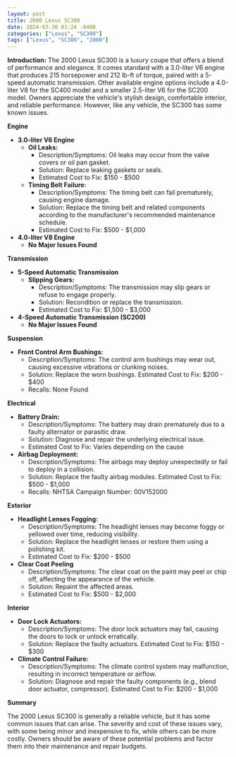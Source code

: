 ```yaml
---
layout: post
title: 2000 Lexus SC300
date: 2024-03-30 01:24 -0400
categories: ["Lexus", "SC300"]
tags: ["Lexus", "SC300", "2000"]
---
```

**Introduction:**
The 2000 Lexus SC300 is a luxury coupe that offers a blend of performance and elegance. It comes standard with a 3.0-liter V6 engine that produces 215 horsepower and 212 lb-ft of torque, paired with a 5-speed automatic transmission. Other available engine options include a 4.0-liter V8 for the SC400 model and a smaller 2.5-liter V6 for the SC200 model. Owners appreciate the vehicle's stylish design, comfortable interior, and reliable performance. However, like any vehicle, the SC300 has some known issues.

**Engine**
- **3.0-liter V6 Engine**
  - **Oil Leaks:**
    - Description/Symptoms: Oil leaks may occur from the valve covers or oil pan gasket.
    - Solution: Replace leaking gaskets or seals.
    - Estimated Cost to Fix: $150 - $500
  - **Timing Belt Failure:**
    - Description/Symptoms: The timing belt can fail prematurely, causing engine damage.
    - Solution: Replace the timing belt and related components according to the manufacturer's recommended maintenance schedule.
    - Estimated Cost to Fix: $500 - $1,000
- **4.0-liter V8 Engine**
  - **No Major Issues Found**

**Transmission**
- **5-Speed Automatic Transmission**
  - **Slipping Gears:**
    - Description/Symptoms: The transmission may slip gears or refuse to engage properly.
    - Solution: Recondition or replace the transmission.
    - Estimated Cost to Fix: $1,500 - $3,000
- **4-Speed Automatic Transmission (SC200)**
  - **No Major Issues Found**

**Suspension**
- **Front Control Arm Bushings:**
  - Description/Symptoms: The control arm bushings may wear out, causing excessive vibrations or clunking noises.
  - Solution: Replace the worn bushings.
    Estimated Cost to Fix: $200 - $400
  - Recalls: None Found

**Electrical**
- **Battery Drain:**
  - Description/Symptoms: The battery may drain prematurely due to a faulty alternator or parasitic draw.
  - Solution: Diagnose and repair the underlying electrical issue.
  - Estimated Cost to Fix: Varies depending on the cause
- **Airbag Deployment:**
  - Description/Symptoms: The airbags may deploy unexpectedly or fail to deploy in a collision.
  - Solution: Replace the faulty airbag modules.
    Estimated Cost to Fix: $500 - $1,000
  - Recalls: NHTSA Campaign Number: 00V152000

**Exterior**
- **Headlight Lenses Fogging:**
  - Description/Symptoms: The headlight lenses may become foggy or yellowed over time, reducing visibility.
  - Solution: Replace the headlight lenses or restore them using a polishing kit.
  - Estimated Cost to Fix: $200 - $500
- **Clear Coat Peeling**
  - Description/Symptoms: The clear coat on the paint may peel or chip off, affecting the appearance of the vehicle.
  - Solution: Repaint the affected areas.
  - Estimated Cost to Fix: $500 - $2,000

**Interior**
- **Door Lock Actuators:**
  - Description/Symptoms: The door lock actuators may fail, causing the doors to lock or unlock erratically.
  - Solution: Replace the faulty actuators.
    Estimated Cost to Fix: $150 - $300
- **Climate Control Failure:**
  - Description/Symptoms: The climate control system may malfunction, resulting in incorrect temperature or airflow.
  - Solution: Diagnose and repair the faulty components (e.g., blend door actuator, compressor).
    Estimated Cost to Fix: $200 - $1,000

**Summary**

The 2000 Lexus SC300 is generally a reliable vehicle, but it has some common issues that can arise. The severity and cost of these issues vary, with some being minor and inexpensive to fix, while others can be more costly. Owners should be aware of these potential problems and factor them into their maintenance and repair budgets.
